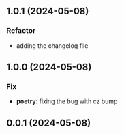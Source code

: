 ## 1.0.1 (2024-05-08)

### Refactor

- adding the changelog file

## 1.0.0 (2024-05-08)

### Fix

- **poetry**: fixing the bug with cz bump

## 0.0.1 (2024-05-08)
